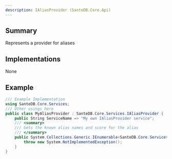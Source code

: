 ```yaml
---
description: IAliasProvider (SanteDB.Core.Api)
---
```


## Summary
Represents a provider for aliases

## Implementations

None

## Example
```csharp
/// Example Implementation
using SanteDB.Core.Services;
/// Other usings here
public class MyAliasProvider : SanteDB.Core.Services.IAliasProvider { 
	public String ServiceName => "My own IAliasProvider service";
	/// <summary>
	/// Gets the known alias names and score for the alias
	/// </summary>
	public System.Collections.Generic.IEnumerable<SanteDB.Core.Services.ComponentAlias> GetAlias(System.String name){
		throw new System.NotImplementedException();
	}
}
```
